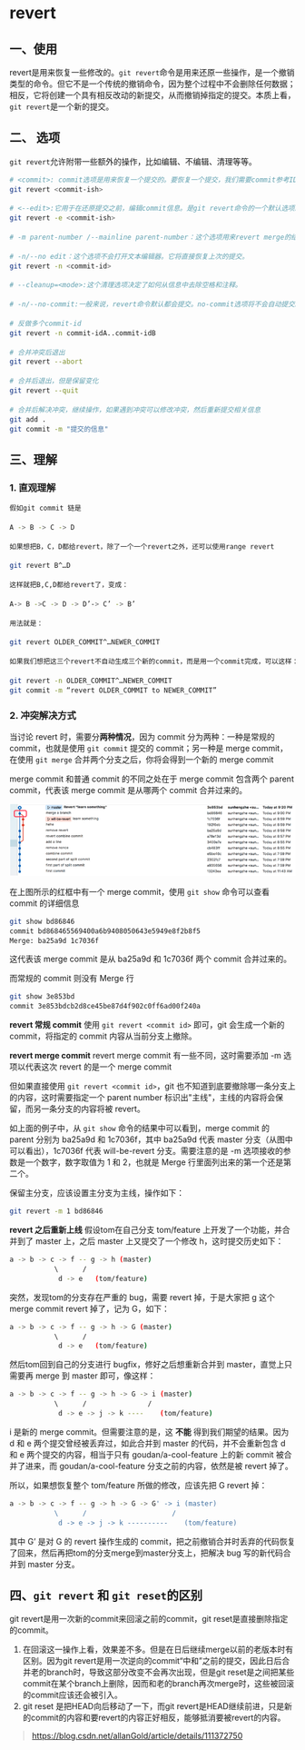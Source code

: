# revert

## 一、使用

revert是用来恢复一些修改的。`git revert`命令是用来还原一些操作，是一个撤销类型的命令。但它不是一个传统的撤销命令，因为整个过程中不会删除任何数据；相反，它将创建一个具有相反改动的新提交，从而撤销掉指定的提交。本质上看，`git revert`是一个新的提交。

## 二、 选项

`git revert`允许附带一些额外的操作，比如编辑、不编辑、清理等等。

```bash
# <commit>: commit选项是用来恢复一个提交的。要恢复一个提交，我们需要commit参考ID。从git log 命令可以找到commit id。
git revert <commit-ish>

# <--edit>:它用于在还原提交之前，编辑commit信息。是git revert命令的一个默认选项。
git revert -e <commit-ish>

# -m parent-number /--mainline parent-number：这个选项用来revert merge的结果。一般来说，我们不能revert一个merge，因为我们不知道哪一边的合并应该被认为是主线。我们可以指定父级编号，并允许revert来逆转相对于指定的父级的变化。

# -n/--no edit：这个选项不会打开文本编辑器。它将直接恢复上次的提交。
git revert -n <commit-id>

# --cleanup=<mode>:这个清理选项决定了如何从信息中去除空格和注释。

# -n/--no-commit:一般来说，revert命令默认都会提交。no-commit选项将不会自动提交。此外，如果使用这个选项，你的索引不必与HEAD的提交相匹配。no-commit选项有利于连续恢复对你的索引有影响的多个提交。

# 反做多个commit-id
git revert -n commit-idA..commit-idB

# 合并冲突后退出
git revert --abort

# 合并后退出，但是保留变化
git revert --quit

# 合并后解决冲突，继续操作，如果遇到冲突可以修改冲突，然后重新提交相关信息
git add .
git commit -m "提交的信息"
```

## 三、理解

### 1. 直观理解

```bash
假如git commit 链是

A -> B -> C -> D

如果想把B，C，D都给revert，除了一个一个revert之外，还可以使用range revert

git revert B^…D

这样就把B,C,D都给revert了，变成：

A-> B ->C -> D -> D’-> C’ -> B’

用法就是：

git revert OLDER_COMMIT^…NEWER_COMMIT

如果我们想把这三个revert不自动生成三个新的commit，而是用一个commit完成，可以这样：

git revert -n OLDER_COMMIT^…NEWER_COMMIT
git commit -m “revert OLDER_COMMIT to NEWER_COMMIT”
```

### 2. 冲突解决方式

当讨论 revert 时，需要分**两种情况**，因为 commit 分为两种：一种是常规的 commit，也就是使用 `git commit` 提交的 commit；另一种是 merge commit，在使用 `git merge` 合并两个分支之后，你将会得到一个新的 merge commit

merge commit 和普通 commit 的不同之处在于 merge commit 包含两个 parent commit，代表该 merge commit 是从哪两个 commit 合并过来的。

![alt text](图片/revert.png)

在上图所示的红框中有一个 merge commit，使用 `git show` 命令可以查看 commit 的详细信息

```bash
git show bd86846
commit bd868465569400a6b9408050643e5949e8f2b8f5
Merge: ba25a9d 1c7036f
```

这代表该 merge commit 是从 ba25a9d 和 1c7036f 两个 commit 合并过来的。

而常规的 commit 则没有 Merge 行

```bash
git show 3e853bd
commit 3e853bdcb2d8ce45be87d4f902c0ff6ad00f240a
```

**revert 常规 commit**
使用 `git revert <commit id>` 即可，git 会生成一个新的 commit，将指定的 commit 内容从当前分支上撤除。

**revert merge commit**
revert merge commit 有一些不同，这时需要添加 -m 选项以代表这次 revert 的是一个 merge commit

但如果直接使用 `git revert <commit id>`，git 也不知道到底要撤除哪一条分支上的内容，这时需要指定一个 parent number 标识出"主线"，主线的内容将会保留，而另一条分支的内容将被 revert。

如上面的例子中，从 `git show` 命令的结果中可以看到，merge commit 的 parent 分别为 ba25a9d 和 1c7036f，其中 ba25a9d 代表 master 分支（从图中可以看出），1c7036f 代表 will-be-revert 分支。需要注意的是 -m 选项接收的参数是一个数字，数字取值为 1 和 2，也就是 Merge 行里面列出来的第一个还是第二个。

保留主分支，应该设置主分支为主线，操作如下：

```bash
git revert -m 1 bd86846
```

**revert 之后重新上线**
假设tom在自己分支 tom/feature 上开发了一个功能，并合并到了 master 上，之后 master 上又提交了一个修改 h，这时提交历史如下：

```bash
a -> b -> c -> f -- g -> h (master)
           \      /
            d -> e   (tom/feature)
```

突然，发现tom的分支存在严重的 bug，需要 revert 掉，于是大家把 g 这个 merge commit revert 掉了，记为 G，如下：

```bash
a -> b -> c -> f -- g -> h -> G (master)
           \      /
            d -> e   (tom/feature)
```

然后tom回到自己的分支进行 bugfix，修好之后想重新合并到 master，直觉上只需要再 merge 到 master 即可，像这样：

```bash
a -> b -> c -> f -- g -> h -> G -> i (master)
           \      /               /
            d -> e -> j -> k ----    (tom/feature)
```

i 是新的 merge commit。但需要注意的是，这 **不能** 得到我们期望的结果。因为 d 和 e 两个提交曾经被丢弃过，如此合并到 master 的代码，并不会重新包含 d 和 e 两个提交的内容，相当于只有 goudan/a-cool-feature 上的新 commit 被合并了进来，而 goudan/a-cool-feature 分支之前的内容，依然是被 revert 掉了。

所以，如果想恢复整个 tom/feature 所做的修改，应该先把 G revert 掉：

```bash
a -> b -> c -> f -- g -> h -> G -> G' -> i (master)
           \      /                     /
            d -> e -> j -> k ----------    (tom/feature)
```

其中 G’ 是对 G 的 revert 操作生成的 commit，把之前撤销合并时丢弃的代码恢复了回来，然后再把tom的分支merge到master分支上，把解决 bug 写的新代码合并到 master 分支。

## 四、`git revert` 和 `git reset`的区别

git revert是用一次新的commit来回滚之前的commit，git reset是直接删除指定的commit。

1. 在回滚这一操作上看，效果差不多。但是在日后继续merge以前的老版本时有区别。因为git revert是用一次逆向的commit“中和”之前的提交，因此日后合并老的branch时，导致这部分改变不会再次出现，但是git reset是之间把某些commit在某个branch上删除，因而和老的branch再次merge时，这些被回滚的commit应该还会被引入。
2. git reset 是把HEAD向后移动了一下，而git revert是HEAD继续前进，只是新的commit的内容和要revert的内容正好相反，能够抵消要被revert的内容。

> <https://blog.csdn.net/allanGold/article/details/111372750>
